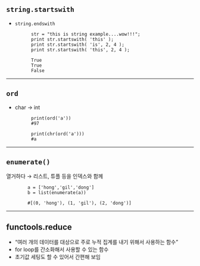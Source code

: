 ## `string.startswith`
- `string.endswith`

            str = "this is string example....wow!!!";
            print str.startswith( 'this' );
            print str.startswith( 'is', 2, 4 );
            print str.startswith( 'this', 2, 4 );

            True
            True
            False
---

## `ord`
- char → int

            print(ord('a'))
            #97

            print(chr(ord('a')))
            #a

---
## `enumerate()`
열거하다 → 리스트, 튜플 등을 인덱스와 함께

            a = ['hong','gil','dong']
            b = list(enumerate(a))

            #[(0, 'hong'), (1, 'gil'), (2, 'dong')]

---

## functools.reduce
- “여러 개의 데이터를 대상으로 주로 누적 집계를 내기 위해서 사용하는 함수”
- for loop를 간소화해서 사용할 수 있는 함수
- 초기값 세팅도 할 수 있어서 간편해 보임
